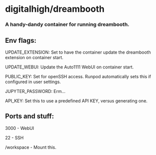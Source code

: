 # digitalhigh/dreambooth

### A handy-dandy container for running dreambooth.

## Env flags:

UPDATE_EXTENSION: Set to have the container update the dreambooth extension on container start.

UPDATE_WEBUI: Update the Auto1111 WebUI on container start.

PUBLIC_KEY: Set for openSSH access. Runpod automatically sets this if configured in user settings.

JUPYTER_PASSWORD: Erm...

API_KEY: Set this to use a predefined API KEY, versus generating one.


## Ports and stuff:

3000 - WebUI

22 - SSH

/workspace - Mount this.